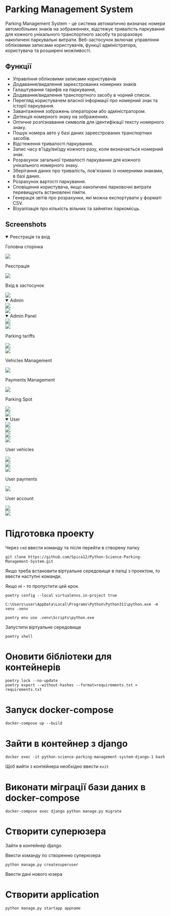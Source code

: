 # Parking Management System

Parking Management System - це система автоматично визначає номери автомобільних знаків на зображеннях, відстежує тривалість паркування для кожного унікального транспортного засобу та розраховує накопичені паркувальні витрати. Веб-застосунок включає управління обліковими записами користувачів, функції адміністратора, користувача та розширені можливості.

## Функції

- Управління обліковими записами користувачів
- Додавання/видалення зареєстрованих номерних знаків
- Галаштування тарифів на паркування,
- Додавання/видалення транспортного засобу в чорний список.
- Перегляд користувачем власної інформації про номерний знак та історії паркування.
- Завантаження зображень оператором або адміністратором.
- Детекція номерного знаку на зображеннях.
- Оптичне розпізнавання символів для ідентифікації тексту номерного знаку.
- Пошук номера авто у базі даних зареєстрованих транспортних засобів.
- Відстеження тривалості паркування.
- Запис часу в'їзду/виїзду кожного разу, коли визначається номерний знак.
- Розрахунок загальної тривалості паркування для кожного унікального номерного знаку.
- Зберігання даних про тривалість, пов'язаних із номерними знаками, в базі даних.
- Розрахунок вартості паркування.
- Сповіщення користувача, якщо накопичені парковочні витрати перевищують встановлені ліміти.
- Генерація звітів про розрахунки, які можна експортувати у форматі CSV.
- Візуалізація про кількість вільних та зайнятих паркомісць.


## Screenshots
<details open>
<summary>Реєстрація та вхід</summary>

Головна сторінка

<div align="left" width="569" height="285">
  <img src="readme_screenshots/parking_spots.png">
</div>

Реєстрація

<div align="left" width="569" height="285">
  <img src="readme_screenshots/sign_up.png">
</div>

Вхід в застосунок

<div align="left" width="569" height="285">
  <img src="readme_screenshots/login.png">
</div>

</details>
<details open>
<summary>Admin</summary>

<div align="left" width="569" height="285">
  <img src="readme_screenshots/admin_profile.png">
</div>

<div align="left" width="569" height="285">
  <img src="readme_screenshots/admin_profile_manage.png">
</div>

</details>

<details open>
<summary>Admin Panel</summary>

<div align="left" width="569" height="285">
  <img src="readme_screenshots/admin_panel.png">
</div>


<div align="left" width="569" height="285">
  <img src="readme_screenshots/admin_user_management.png">
</div>

Parking tariffs

<div align="left" width="569" height="285">
  <img src="readme_screenshots/admin_list_tariffs.png">
</div>

<div align="left" width="569" height="285">
  <img src="readme_screenshots/admin_add_tariff.png">
</div>

Vehicles Management

<div align="left" width="569" height="285">
  <img src="readme_screenshots/admin_vehicles_management.png">
</div>

Payments Management

<div align="left" width="569" height="285">
  <img src="readme_screenshots/admin_payments_management.png">
</div>

Parking Spot

<div align="left" width="569" height="285">
  <img src="readme_screenshots/admin_parking_spot_list.png">
</div>

<div align="left" width="569" height="285">
  <img src="readme_screenshots/admin_add_new_parking_spot.png">
</div>

</details>

<details open>
<summary>User</summary>

<div align="left" width="569" height="285">
  <img src="readme_screenshots/user_profile.png">
</div>

<div align="left" width="569" height="285">
  <img src="readme_screenshots/user_profile_manage.png">
</div>

<div align="left" width="569" height="285">
  <img src="readme_screenshots/user_change_password.png">
</div>

<div align="left" width="569" height="285">
  <img src="readme_screenshots/user_reset_password.png">
</div>

User vehicles

<div align="left" width="569" height="285">
  <img src="readme_screenshots/user_my_vehicles.png">
</div>

<div align="left" width="569" height="285">
  <img src="readme_screenshots/user_detail_vehicle.png">
</div>

<div align="left" width="569" height="285">
  <img src="readme_screenshots/user_detail_parking_session.png">
</div>

User payments

<div align="left" width="569" height="285">
  <img src="readme_screenshots/user_payments_list.png">
</div>

User account

<div align="left" width="569" height="285">
  <img src="readme_screenshots/user_my_account.png">
</div>

<div align="left" width="569" height="285">
  <img src="readme_screenshots/user_my_account_deposit.png">
</div>

</details>

</details>



# Підготовка проекту

Через `cmd` ввести команду та після перейти в створену папку

```
git clone https://github.com/Spica12/Python-Science-Parking-Management-System.git
```

Якщо треба встановити віртуальне середовище в папці з проектом, то ввести наступні команди.

Якщо ні - то пропустити цей крок.

```
poetry config --local virtualenvs.in-project true

C:\Users\user\AppData\Local\Programs\Python\Python311\python.exe -m venv .venv

poetry env use .venv\Scripts\python.exe
```

Запустити віртуальне середовище

```
poetry shell
```
# Оновити бібліотеки для контейнерів
```
poetry lock --no-update
poetry export --without-hashes --format=requirements.txt > requirements.txt
```

# Запуск docker-compose

```
docker-compose up --build
```

# Зайти в контейнер з django

```
docker exec -it python-science-parking-management-system-django-1 bash
```

Щоб вийти з контейнера необхідно ввести `exit`

# Виконати міграції бази даних в docker-compose
```
docker-compose exec django python manage.py migrate
```

# Створити суперюзера

Зайти в контейнер django

Ввести команду по створенню суперюзера
```
python manage.py createsuperuser
```
Ввести дані нового юзера

# Створити application
```
python manage.py startapp appname
```
